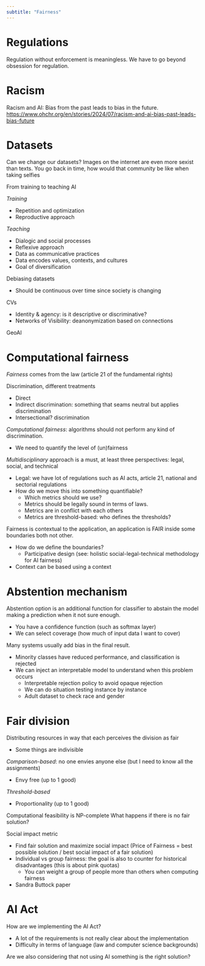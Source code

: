 ```yaml
---
subtitle: "Fairness"
---
```


# Regulations

Regulation without enforcement is meaningless.
We have to go beyond obsession for regulation.

# Racism

Racism and AI: Bias from the past leads to bias in the future.
https://www.ohchr.org/en/stories/2024/07/racism-and-ai-bias-past-leads-bias-future

# Datasets

Can we change our datasets?
Images on the internet are even more sexist than texts.
You go back in time, how would that community be like when taking selfies

From training to teaching AI

*Training*

- Repetition and optimization
- Reproductive approach

*Teaching*

- Dialogic and social processes
- Reflexive approach
- Data as communicative practices
- Data encodes values, contexts, and cultures
- Goal of diversification

Debiasing datasets

- Should be continuous over time since society is changing

CVs

- Identity & agency: is it descriptive or discriminative?
- Networks of Visibility: deanonymization based on connections

GeoAI

# Computational fairness

*Fairness* comes from the law (article 21 of the fundamental rights)

Discrimination, different treatments

- Direct
- Indirect discrimination: something that seams neutral but applies discrimination 
- Intersectional? discrimination

*Computational fairness*: algorithms should not perform any kind of discrimination.

- We need to quantify the level of (un)fairness

*Multidisciplinary* approach is a must, at least three perspectives: legal, social, and technical

- Legal: we have lot of regulations such as AI acts, article 21, national and sectorial regulations
- How do we move this into something quantifiable?
    - Which metrics should we use?
    - Metrics should be legally sound in terms of laws.
    - Metrics are in conflict with each others
    - Metrics are threshold-based: who defines the thresholds?

Fairness is contextual to the application, an application is FAIR inside some boundaries both not other.

- How do we define the boundaries?
    - Participative design (see: holistic social-legal-technical methodology for AI fairness)
- Context can be based using a context

# Abstention mechanism

Abstention option is an additional function for classifier to abstain the model making a prediction when it not sure enough.

- You have a confidence function (such as softmax layer)
- We can select coverage (how much of input data I want to cover)

Many systems usually add bias in the final result.

- Minority classes have reduced performance, and classification is rejected
- We can inject an interpretable model to understand when this problem occurs
    - Interpretable rejection policy to avoid opaque rejection
    - We can do situation testing instance by instance
    - Adult dataset to check race and gender

# Fair division

Distributing resources in way that each perceives the division as fair

- Some things are indivisible

*Comparison-based*: no one envies anyone else (but I need to know all the assignments)

- Envy free (up to 1 good)

*Threshold-based*

- Proportionality (up to 1 good)

Computational feasibility is NP-complete
What happens if there is no fair solution?

Social impact metric

- Find fair solution and maximize social impact (Price of Fairness = best possible solution / best social impact of a fair solution)
- Individual vs group fairness: the goal is also to counter for historical disadvantages (this is about pink quotas)
    - You can weight a group of people more than others when computing fairness
- Sandra Buttock paper

# AI Act

How are we implementing the AI Act?

- A lot of the requirements is not really clear about the implementation
- Difficulty in terms of language (law and computer science backgrounds)

Are we also considering that not using AI something is the right solution?
